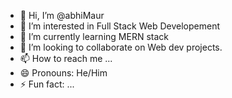 - 👋 Hi, I’m @abhiMaur
- 👀 I’m interested in Full Stack Web Developement
- 🌱 I’m currently learning MERN stack
- 💞️ I’m looking to collaborate on Web dev projects.
- 📫 How to reach me ...
- 😄 Pronouns: He/Him
- ⚡ Fun fact: ...

<!---
abhiMaur/abhiMaur is a ✨ special ✨ repository because its `README.md` (this file) appears on your GitHub profile.
You can click the Preview link to take a look at your changes.
--->

